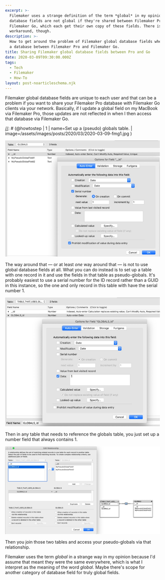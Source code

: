 ```yaml
---
excerpt: >-
  Filemaker uses a strange definition of the term *global* in my opinion. Global
  database fields are not global if they're shared between Filemaker Pro and
  Filemaker Go, which each get their own copy of these fields. There is a
  workaround, though.
description: >-
  How to get around the problem of Filemaker global database fields when sharing
  a database between Filemaker Pro and Filemaker Go.
title: Sharing Filemaker global database fields between Pro and Go
date: 2020-03-09T09:30:00.000Z
tags:
  - Tech
  - Filemaker
  - How-To
layout: post-noarticleschema.njk
---
```

Filemaker global database fields are unique to each user and that can be a problem if you want to share your Filemaker Pro database with Filemaker Go clients via your network. Basically, if I update a global field on my MacBook via Filemaker Pro, those updates are not reflected in when I then access that database via Filemaker Go.

[//]: # (@howto | totalTime=5 )

[//]: # (@howtostep | 1 | name=Set up a (pseudo) globals table. | image=/assets/images/posts/2020/03/2020-03-09-fmg1.jpg )

![Setting up a table with one record.](/assets/images/posts/2020/03/2020-03-09-fmg1.jpg "caption=Step1: set up a table that will contain just one record.|title=Step1: set up a table that will contain just one record.|@itemprop=image|class=transform")

The way around that — or at least *one* way around that — is not to use global database fields at all. What you can do instead is to set up a table with one record in it and use the fields in that table as pseudo-globals. It's probably easiest to use a serial number for the ID record rather than a GUID in this instance, so the one and only record in this table with have the serial number 1.

[//]: # (@endhowtostep)

[//]: # (@howtostep | 2 | name=Configure access for other tables. | image=/assets/images/posts/2020/03/2020-03-09-fmg2.jpg )

![Add a field to tables that will reference the globals table.](/assets/images/posts/2020/03/2020-03-09-fmg2.jpg "caption=Step2: add a field to tables that will reference the globals table.|title=Step2: add a field to tables that will reference the globals table.|@itemprop=image|class=transform")

Then in any table that needs to reference the globals table, you just set up a number field that always contains 1.

[//]: # (@endhowtostep)

[//]: # (@howtostep | 3 | name=Set up relationship | image=/assets/images/posts/2020/03/2020-03-09-fmg3.jpg )

![Link the two tables and access the pseudo-globals via that relationship.](/assets/images/posts/2020/03/2020-03-09-fmg3.jpg "caption=Step3: link the two tables and access the pseudo-globals via that relationship.|title=Step3: link the two tables and access the pseudo-globals via that relationship.|@itemprop=image|class=transform")

Then you join those two tables and access your pseudo-globals via that relationship.

Filemaker uses the term *global* in a strange way in my opinion because I'd assume that meant they were the same everywhere, which is what I interpret as the meaning of the word *global*. Maybe there's scope for another category of database field for truly global fields.

[//]: # (@endhowtostep)

[//]: # (@endhowto)

